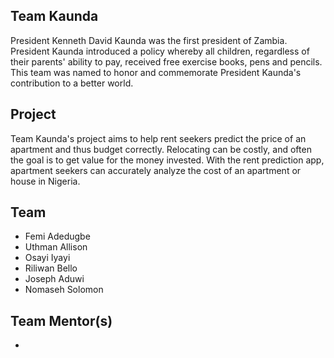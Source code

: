 ## Team Kaunda
President Kenneth David Kaunda was the first president of Zambia. President Kaunda introduced a policy whereby all children, regardless of their parents' ability to pay, received free exercise books, pens and pencils. This team was named to honor and commemorate President Kaunda's contribution to a better world.

## Project 
Team Kaunda's project aims to help rent seekers predict the price of an apartment and thus budget correctly. Relocating can be costly, and often the goal is to get value for the money invested. With the rent prediction app, apartment seekers can accurately analyze the cost of an apartment or house in Nigeria.


## Team
- Femi Adedugbe 
- Uthman Allison
- Osayi Iyayi
- Riliwan Bello
- Joseph Aduwi 
- Nomaseh Solomon
 

## Team Mentor(s)
- 
 
